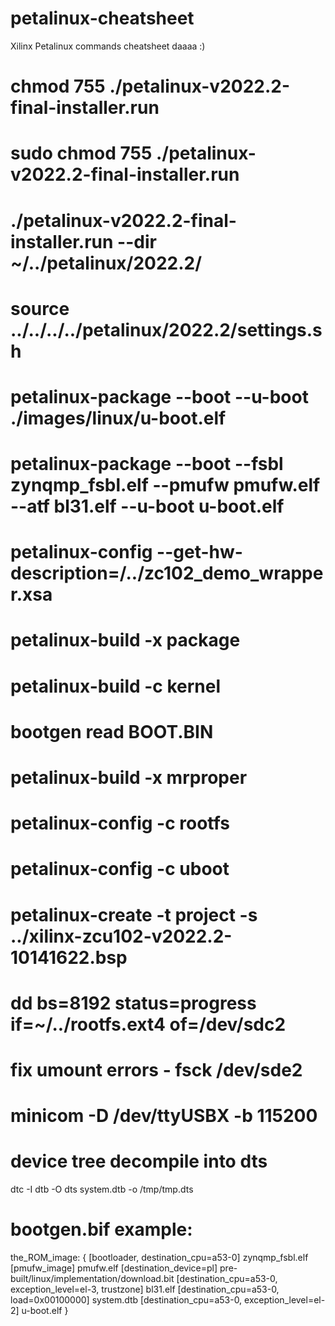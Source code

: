 # petalinux-cheatsheet
Xilinx Petalinux commands cheatsheet daaaa :)



# chmod 755 ./petalinux-v2022.2-final-installer.run 
# sudo chmod 755 ./petalinux-v2022.2-final-installer.run 
# ./petalinux-v2022.2-final-installer.run --dir ~/../petalinux/2022.2/
# source ../../../../petalinux/2022.2/settings.sh
# petalinux-package --boot --u-boot ./images/linux/u-boot.elf
# petalinux-package --boot --fsbl zynqmp_fsbl.elf  --pmufw pmufw.elf --atf bl31.elf --u-boot u-boot.elf
# petalinux-config --get-hw-description=/../zc102_demo_wrapper.xsa
# petalinux-build -x package
# petalinux-build -c kernel
# bootgen read  BOOT.BIN
# petalinux-build -x mrproper
# petalinux-config -c rootfs
# petalinux-config -c uboot
# petalinux-create -t project  -s ../xilinx-zcu102-v2022.2-10141622.bsp 
# dd bs=8192 status=progress  if=~/../rootfs.ext4  of=/dev/sdc2

# fix umount errors - fsck /dev/sde2
# minicom  -D /dev/ttyUSBX -b 115200

# device tree decompile into dts
dtc -I dtb -O dts system.dtb -o /tmp/tmp.dts

# bootgen.bif example:

the_ROM_image:
{
	[bootloader, destination_cpu=a53-0] zynqmp_fsbl.elf
	[pmufw_image] pmufw.elf
	[destination_device=pl] pre-built/linux/implementation/download.bit
	[destination_cpu=a53-0, exception_level=el-3, trustzone] bl31.elf
	[destination_cpu=a53-0, load=0x00100000] system.dtb
	[destination_cpu=a53-0, exception_level=el-2] u-boot.elf
}
